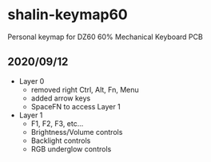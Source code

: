 # shalin-keymap60
Personal keymap for DZ60 60% Mechanical Keyboard PCB

## 2020/09/12
- Layer 0
  - removed right Ctrl, Alt, Fn, Menu
  - added arrow keys
  - SpaceFN to access Layer 1
- Layer 1
  - F1, F2, F3, etc...
  - Brightness/Volume controls
  - Backlight controls
  - RGB underglow controls
  
